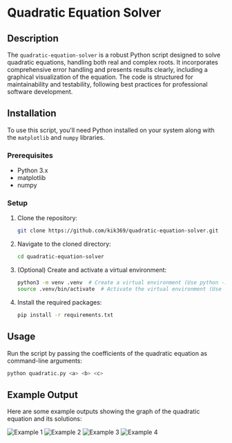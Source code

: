 # Quadratic Equation Solver

## Description

The `quadratic-equation-solver` is a robust Python script designed to solve quadratic equations, handling both real and complex roots. It incorporates comprehensive error handling and presents results clearly, including a graphical visualization of the equation. The code is structured for maintainability and testability, following best practices for professional software development.

## Installation

To use this script, you'll need Python installed on your system along with the `matplotlib` and `numpy` libraries.

### Prerequisites

-   Python 3.x
-   matplotlib
-   numpy

### Setup

1.  Clone the repository:
    ```bash
    git clone https://github.com/kik369/quadratic-equation-solver.git
    ```
2.  Navigate to the cloned directory:
    ```bash
    cd quadratic-equation-solver
    ```
3.  (Optional) Create and activate a virtual environment:
    ```bash
    python3 -m venv .venv  # Create a virtual environment (Use python -m venv .venv on Windows)
    source .venv/bin/activate  # Activate the virtual environment (Use .venv\Scripts\activate on Windows)
    ```
4.  Install the required packages:
    ```bash
    pip install -r requirements.txt
    ```

## Usage

Run the script by passing the coefficients of the quadratic equation as command-line arguments:

```bash
python quadratic.py <a> <b> <c>
```

## Example Output

Here are some example outputs showing the graph of the quadratic equation and its solutions:

![Example 1](https://example.com/path/to/image1.png)
![Example 2](https://example.com/path/to/image2.png)
![Example 3](https://example.com/path/to/image3.png)
![Example 4](https://example.com/path/to/image4.png)
